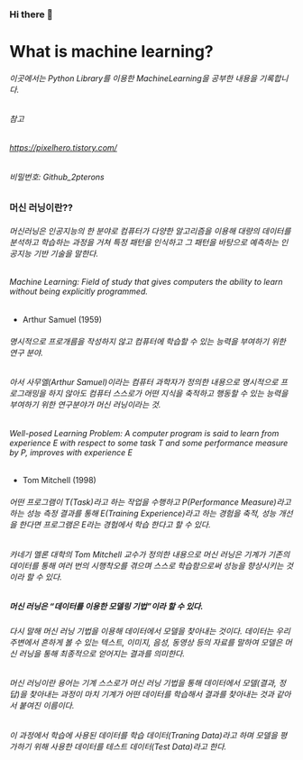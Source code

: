 ### Hi there 👋

<!--
**pterons/pterons** is a ✨ _special_ ✨ repository because its `README.md` (this file) appears on your GitHub profile.

Here are some ideas to get you started:

- 🔭 I’m currently working on ...
- 🌱 I’m currently learning ...
- 👯 I’m looking to collaborate on ...
- 🤔 I’m looking for help with ...
- 💬 Ask me about ...
- 📫 How to reach me: ...
- 😄 Pronouns: ...
- ⚡ Fun fact: ...
-->

# What is machine learning?
###### 이곳에서는 Python Library를 이용한 MachineLearning을 공부한 내용을 기록합니다.

###### 참고
###### https://pixelhero.tistory.com/
###### 비밀번호: Github_2pterons

### 머신 러닝이란??

###### 머신러닝은 인공지능의 한 분야로 컴퓨터가 다양한 알고리즘을 이용해 대량의 데이터를 분석하고 학습하는 과정을 거쳐 특정 패턴을 인식하고 그 패턴을 바탕으로 예측하는 인공지능 기반 기술을 말한다.

###### Machine Learning: Field of study that gives computers the ability to learn without being explicitly programmed.
- Arthur Samuel (1959)

###### 명시적으로 프로개름을 작성하지 않고 컴퓨터에 학습할 수 있는 능력을 부여하기 위한 연구 분야.

###### 아서 사무엘(Arthur Samuel)이라는 컴퓨터 과학자가 정의한 내용으로 명시적으로 프로그래밍을 하지 않아도 컴퓨터 스스로가 어떤 지식을 축적하고 행동할 수 있는 능력을 부여하기 위한 연구분야가 머신 러닝이라는 것.

###### Well-posed Learning Problem: A computer program is said to learn from experience E with respect to some task T and some performance measure by P, improves with experience E
- Tom Mitchell (1998)

###### 어떤 프로그램이 T(Task)라고 하는 작업을 수행하고 P(Performance Measure)라고 하는 성능 측정 결과를 통해 E(Training Experience)라고 하는 경험을 축적, 성능 개선을 한다면 프로그램은 E라는 경험에서 학습 한다고 할 수 있다.

###### 카네기 멜론 대학의 Tom Mitchell 교수가 정의한 내용으로 머신 러닝은 기계가 기존의 데이터를 통해 여러 번의 시행착오를 겪으며 스스로 학습함으로써 성능을 향상시키는 것이라 할 수 있다.

##### 머신 러닝은 “데이터를 이용한 모델링 기법”이라 할 수 있다.
###### 다시 말해 머신 러닝 기법을 이용해 데이터에서 모델을 찾아내는 것이다. 데이터는 우리 주변에서 흔하게 볼 수 있는 텍스트, 이미지, 음성, 동영상 등의 자료를 말하여 모델은 머신 러닝을 통해 최종적으로 얻어지는 결과를 의미한다.

###### 머신 러닝이란 용어는 기계 스스로가 머신 러닝 기법을 통해 데이터에서 모델(결과, 정답)을 찾아내는 과정이 마치 기계가 어떤 데이터를 학습해서 결과를 찾아내는 것과 같아서 붙여진 이름이다.
###### 이 과정에서 학습에 사용된 데이터를 학습 데이터(Traning Data)라고 하며 모델을 평가하기 위해 사용한 데이터를 테스트 데이터(Test Data)라고 한다.
